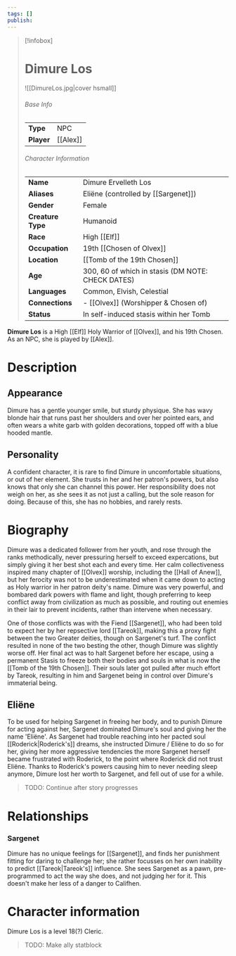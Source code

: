 ```yaml
---
tags: []
publish:
---
```

> [!infobox]  
> # Dimure Los
> ![[DimureLos.jpg|cover hsmall]]  
> ###### Base Info
> | | |  
> |---|---|  
> | **Type** | NPC |
> | **Player** | [[Alex]] |
> ###### Character Information  
> | | |  
> |---|---|  
> | **Name** | Dimure Ervelleth Los |
> | **Aliases** | Eliëne (controlled by [[Sargenet]]) |
> | **Gender** | Female | 
> | **Creature Type** | Humanoid |
> | **Race** | High [[Elf]] |  
> | **Occupation** | 19th [[Chosen of Olvex]] |  
> | **Location** | [[Tomb of the 19th Chosen]] |
> | **Age** | 300, 60 of which in stasis (DM NOTE: CHECK DATES) |
> | **Languages** | Common, Elvish, Celestial | 
> | **Connections** | - [[Olvex]] (Worshipper & Chosen of) |
> | **Status** | In self-induced stasis within her Tomb |

**Dimure Los** is a High [[Elf]] Holy Warrior of [[Olvex]], and his 19th Chosen. As an NPC, she is played by [[Alex]].
# Description
## Appearance
Dimure has a gentle younger smile, but sturdy physique. She has wavy blonde hair that runs past her shoulders and over her pointed ears, and often wears a white garb with golden decorations, topped off with a blue hooded mantle. 
## Personality
A confident character, it is rare to find Dimure in uncomfortable situations, or out of her element. She trusts in her and her patron's powers, but also knows that only she can channel this power. Her responsibility does not weigh on her, as she sees it as not just a calling, but the sole reason for doing. Because of this, she has no hobbies, and rarely rests.
# Biography
Dimure was a dedicated follower from her youth, and rose through the ranks methodically, never pressuring herself to exceed expercations, but simply giving it her best shot each and every time. Her calm collectiveness inspired many chapter of [[Olvex]] worship, including the [[Hall of Anew]], but her ferocity was not to be underestimated when it came down to acting as Holy warrior in her patron deity's name. Dimure was very powerful, and bombared dark powers with flame and light, though preferring to keep conflict away from civilization as much as possible, and routing out enemies in their lair to prevent incidents, rather than intervene when necessary.

One of those conflicts was with the Fiend [[Sargenet]], who had been told to expect her by her repsective lord [[Tareok]], making this a proxy fight between the two Greater deities, though on Sargenet's turf. The conflict resulted in none of the two besting the other, though Dimure was slightly worse off. Her final act was to halt Sargenet before her escape, using a permanent Stasis to freeze both their bodies and souls in what is now the [[Tomb of the 19th Chosen]]. Their souls later got pulled after much effort by Tareok, resulting in him and Sargenet being in control over Dimure's immaterial being.
## Eliëne
To be used for helping Sargenet in freeing her body, and to punish Dimure for acting against her, Sargenet dominated Dimure's soul and giving her the name 'Eliëne'. As Sargenet had trouble reaching into her pacted soul [[Roderick|Roderick's]] dreams, she instructed Dimure / Eliëne to do so for her, giving her more aggressive tendencies the more Sargenet herself became frustrated with Roderick, to the point where Roderick did not trust Eliëne. Thanks to Roderick's powers causing him to never needing sleep anymore, Dimure lost her worth to Sargenet, and fell out of use for a while.

> TODO: Continue after story progresses
# Relationships
### Sargenet
Dimure has no unique feelings for [[Sargenet]], and finds her punishment fitting for daring to challenge her; she rather focusses on her own inability to predict [[Tareok|Tareok's]] influence. She sees Sargenet as a pawn, pre-programmed to act the way she does, and not judging her for it. This doesn't make her less of a danger to Califhen.
# Character information
Dimure Los is a level 18(?) Cleric.

> TODO: Make ally statblock